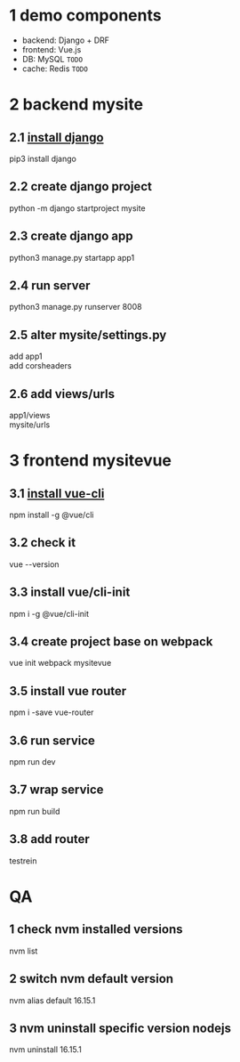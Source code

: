 # 1 demo components
- backend: Django + DRF
- frontend: Vue.js
- DB: MySQL `TODO`
- cache: Redis `TODO`

# 2 backend mysite
## 2.1 [install django](https://www.djangoproject.com/)
pip3 install django

## 2.2 create django project
python -m django startproject mysite

## 2.3 create django app
python3 manage.py startapp app1

## 2.4 run server
python3 manage.py runserver 8008

## 2.5 alter mysite/settings.py
add app1  
add corsheaders

## 2.6 add views/urls
app1/views  
mysite/urls

# 3 frontend mysitevue
## 3.1 [install vue-cli](https://cli.vuejs.org/guide/installation.html)
npm install -g @vue/cli

## 3.2 check it
vue --version

## 3.3 install vue/cli-init
npm i -g @vue/cli-init

## 3.4 create project base on webpack
vue init webpack mysitevue

## 3.5 install vue router
npm i -save vue-router

## 3.6 run service
npm run dev

## 3.7 wrap service
npm run build

## 3.8 add router
testrein

# QA
## 1 check nvm installed versions
nvm list
## 2 switch nvm default version
nvm alias default 16.15.1
## 3 nvm uninstall specific version nodejs
nvm uninstall 16.15.1